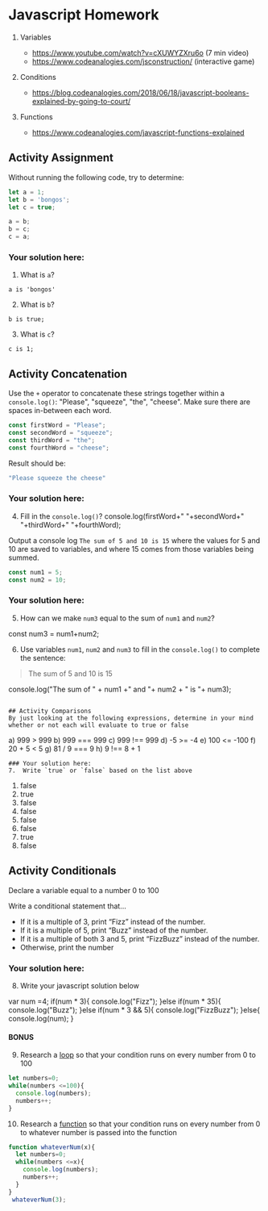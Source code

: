 ﻿# Javascript Homework

1.  Variables
    - https://www.youtube.com/watch?v=cXUWYZXru6o (7 min video)
    - https://www.codeanalogies.com/jsconstruction/ (interactive game)

2.  Conditions
    - https://blog.codeanalogies.com/2018/06/18/javascript-booleans-explained-by-going-to-court/

3.  Functions
    - https://www.codeanalogies.com/javascript-functions-explained

## Activity Assignment
Without running the following code, try to determine:

```js
let a = 1;
let b = 'bongos';
let c = true;

a = b;
b = c;
c = a;
```

### Your solution here:
1.  What is `a`?
```
a is 'bongos'
```
2.  What is `b`?
```
b is true;
```
3.  What is `c`?
```
c is 1;
```

## Activity Concatenation
Use the `+` operator to concatenate these strings together within a `console.log()`: "Please", "squeeze", "the", "cheese". Make sure there are spaces in-between each word.

```js
const firstWord = "Please";
const secondWord = "squeeze";
const thirdWord = "the";
const fourthWord = "cheese";
```
Result should be:
```js
"Please squeeze the cheese"
```

### Your solution here:
4.  Fill in the `console.log()`?
console.log(firstWord+" "+secondWord+" "+thirdWord+" "+fourthWord);



Output a console log `The sum of 5 and 10 is 15` where the values for 5 and 10 are saved to variables, and where 15 comes from those variables being summed.
```js
const num1 = 5;
const num2 = 10;
```

### Your solution here:
5.  How can we make `num3` equal to the sum of `num1` and `num2`?

const num3 = num1+num2;


6.  Use variables `num1`, `num2` and `num3` to fill in the `console.log()` to complete the sentence:

>The sum of 5 and 10 is 15

console.log("The sum of " + num1 +" and "+ num2 + " is "+ num3);

```

## Activity Comparisons
By just looking at the following expressions, determine in your mind whether or not each will evaluate to true or false
```
a) 999 > 999
b) 999 === 999
c) 999 !== 999
d) -5 >= -4
e) 100 <= -100
f) 20 + 5 < 5
g) 81 / 9 === 9
h) 9 !== 8 + 1
```
### Your solution here:
7.  Write `true` or `false` based on the list above
```
1. false
2. true
3. false
4. false
5. false
6. false
7. true
8. false

## Activity Conditionals
Declare a variable equal to a number 0 to 100

Write a conditional statement that...
- If it is a multiple of 3, print “Fizz” instead of the number.
- If it is a multiple of 5, print “Buzz” instead of the number.
- If it is a multiple of both 3 and 5, print “FizzBuzz” instead of the number.
- Otherwise, print the number

### Your solution here:
8.  Write your javascript solution below

var num =4;
if(num * 3){
  console.log("Fizz");
}else if(num * 35){
  console.log("Buzz");
}else if(num * 3 && 5){
  console.log("FizzBuzz");
}else{
  console.log(num);
}


#### BONUS
9.  Research a [loop](https://javascript.info/while-for) so that your condition runs on every number from 0 to 100
```js
let numbers=0;
while(numbers <=100){
  console.log(numbers);
  numbers++;
}
```
10.  Research a [function](https://javascript.info/function-basics) so that your condition runs on every number from 0 to whatever number is passed into the function
```js
function whateverNum(x){
  let numbers=0;
  while(numbers <=x){
    console.log(numbers);
    numbers++;
  }
}
 whateverNum(3);
```
